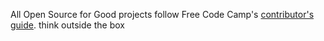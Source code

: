 All Open Source for Good projects follow Free Code Camp's [contributor's guide](https://github.com/FreeCodeCamp/FreeCodeCamp/blob/staging/CONTRIBUTING.md).
think outside the box

